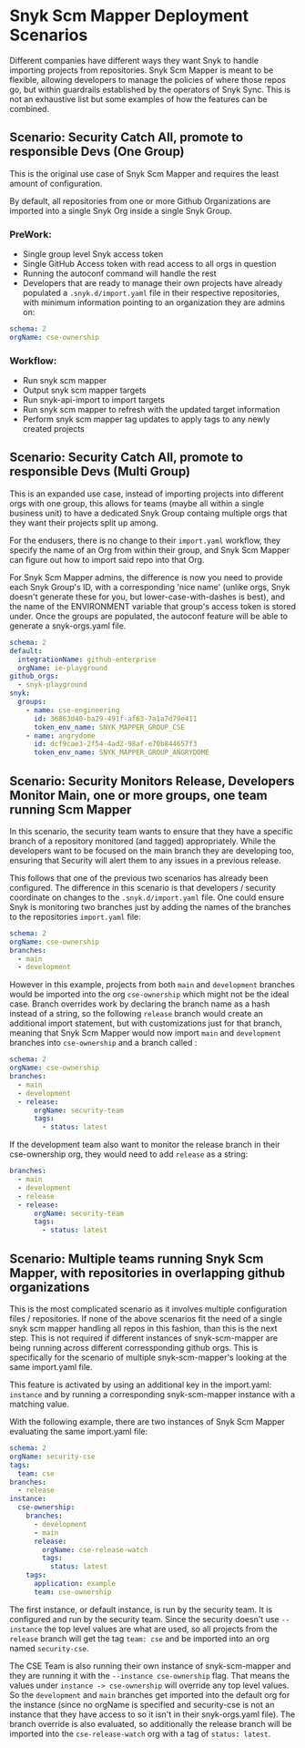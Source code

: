 # Snyk Scm Mapper Deployment Scenarios

Different companies have different ways they want Snyk to handle importing projects from repositories. Snyk Scm Mapper is meant to be flexible, allowing developers to manage the policies of where those repos go, but within guardrails established by the operators of Snyk Sync. This is not an exhaustive list but some examples of how the features can be combined.

## Scenario: Security Catch All, promote to responsible Devs (One Group)

This is the original use case of Snyk Scm Mapper and requires the least amount of configuration.

By default, all repositories from one or more Github Organizations are imported into a single Snyk Org inside a single Snyk Group.

### PreWork:

- Single group level Snyk access token
- Single GitHub Access token with read access to all orgs in question
- Running the autoconf command will handle the rest
- Developers that are ready to manage their own projects have already populated a `.snyk.d/import.yaml` file in their respective repositories, with minimum information pointing to an organization they are admins on:

```yaml
schema: 2
orgName: cse-ownership
```

### Workflow:

- Run snyk scm mapper
- Output snyk scm mapper targets
- Run snyk-api-import to import targets
- Run snyk scm mapper to refresh with the updated target information
- Perform snyk scm mapper tag updates to apply tags to any newly created projects

## Scenario: Security Catch All, promote to responsible Devs (Multi Group)

This is an expanded use case, instead of importing projects into different orgs with one group, this allows for teams (maybe all within a single business unit) to have a dedicated Snyk Group containg multiple orgs that they want their projects split up among.

For the endusers, there is no change to their `import.yaml` workflow, they specify the name of an Org from within their group, and Snyk Scm Mapper can figure out how to import said repo into that Org.

For Snyk Scm Mapper admins, the difference is now you need to provide each Snyk Group's ID, with a corresponding 'nice name' (unlike orgs, Snyk doesn't generate these for you, but lower-case-with-dashes is best), and the name of the ENVIRONMENT variable that group's access token is stored under. Once the groups are populated, the autoconf feature will be able to generate a snyk-orgs.yaml file.

```yaml
schema: 2
default:
  integrationName: github-enterprise
  orgName: ie-playground
github_orgs:
  - snyk-playground
snyk:
  groups:
    - name: cse-engineering
      id: 36863d40-ba29-491f-af63-7a1a7d79e411
      token_env_name: SNYK_MAPPER_GROUP_CSE
    - name: angrydome
      id: dcf9cae3-2f54-4ad2-98af-e70b844657f3
      token_env_name: SNYK_MAPPER_GROUP_ANGRYDOME
```

## Scenario: Security Monitors Release, Developers Monitor Main, one or more groups, one team running Scm Mapper

In this scenario, the security team wants to ensure that they have a specific branch of a repository monitored (and tagged) appropriately. While the developers want to be focused on the main branch they are developing too, ensuring that Security will alert them to any issues in a previous release.

This follows that one of the previous two scenarios has already been configured. The difference in this scenario is that developers / security coordinate on changes to the `.snyk.d/import.yaml` file. One could ensure Snyk is monitoring two branches just by adding the names of the branches to the repositories `import.yaml` file:

```yaml
schema: 2
orgName: cse-ownership
branches:
  - main
  - development
```

However in this example, projects from both `main` and `development` branches would be imported into the org `cse-ownership` which might not be the ideal case. Branch overrides work by declaring the branch name as a hash instead of a string, so the following `release` branch would create an additional import statement, but with customizations just for that branch, meaning that Snyk Scm Mapper would now import `main` and `development` branches into `cse-ownership` and a branch called :

```yaml
schema: 2
orgName: cse-ownership
branches:
  - main
  - development
  - release:
      orgName: security-team
      tags:
        - status: latest
```

If the development team also want to monitor the release branch in their cse-ownership org, they would need to add `release` as a string:

```yaml
branches:
  - main
  - development
  - release
  - release:
      orgName: security-team
      tags:
        - status: latest
```

## Scenario: Multiple teams running Snyk Scm Mapper, with repositories in overlapping github organizations

This is the most complicated scenario as it involves multiple configuration files / repositories. If none of the above scenarios fit the need of a single snyk scm mapper handling all repos in this fashion, than this is the next step. This is not required if different instances of snyk-scm-mapper are being running across different corressponding github orgs. This is specifically for the scenario of multiple snyk-scm-mapper's looking at the same import.yaml file.

This feature is activated by using an additional key in the import.yaml: `instance` and by running a corresponding snyk-scm-mapper instance with a matching value.

With the following example, there are two instances of Snyk Scm Mapper evaluating the same import.yaml file:

```yaml
schema: 2
orgName: security-cse
tags:
  team: cse
branches:
  - release
instance:
  cse-ownership:
    branches:
      - development
      - main
      release:
        orgName: cse-release-watch
        tags:
          status: latest
    tags:
      application: example
      team: cse-ownership
```

The first instance, or default instance, is run by the security team. It is configured and run by the security team. Since the security doesn't use `--instance` the top level values are what are used, so all projects from the `release` branch will get the tag `team: cse` and be imported into an org named `security-cse`.

The CSE Team is also running their own instance of snyk-scm-mapper and they are running it with the `--instance cse-ownership` flag. That means the values under `instance -> cse-ownership` will override any top level values. So the `development` and `main` branches get imported into the default org for the instance (since no orgName is specified and security-cse is not an instance that they have access to so it isn't in their snyk-orgs.yaml file). The branch override is also evaluated, so additionally the release branch will be imported into the `cse-release-watch` org with a tag of `status: latest`.
